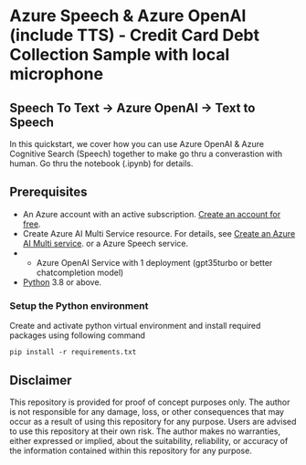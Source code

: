 # Azure Speech & Azure OpenAI (include TTS) - Credit Card Debt Collection Sample with local microphone
## Speech To Text -> Azure OpenAI -> Text to Speech

In this quickstart, we cover how you can use Azure OpenAI & Azure Cognitive Search (Speech) together to make go thru a converastion with human. Go thru the notebook (.ipynb) for details.


## Prerequisites

- An Azure account with an active subscription. [Create an account for free](https://azure.microsoft.com/free/?WT.mc_id=A261C142F). 
- Create Azure AI Multi Service resource. For details, see [Create an Azure AI Multi service](https://learn.microsoft.com/en-us/azure/cognitive-services/cognitive-services-apis-create-account). or a Azure Speech service.
- - Azure OpenAI Service with 1 deployment (gpt35turbo or better chatcompletion model)
- [Python](https://www.python.org/downloads/) 3.8 or above.


### Setup the Python environment

Create and activate python virtual environment and install required packages using following command 
```
pip install -r requirements.txt
```

## Disclaimer

This repository is provided for proof of concept purposes only. The author is not responsible for any damage, loss, or other consequences that may occur as a result of using this repository for any purpose. Users are advised to use this repository at their own risk. The author makes no warranties, either expressed or implied, about the suitability, reliability, or accuracy of the information contained within this repository for any purpose.